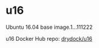 # u16
Ubuntu 16.04 base image.1...111222

u16 Docker Hub repo: [drydock/u16](https://hub.docker.com/r/drydock/u16/)
  
